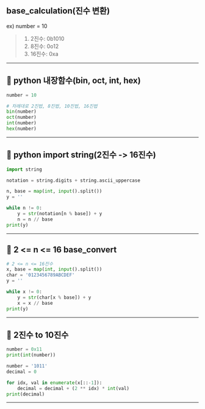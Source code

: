 ## base_calculation(진수 변환)
ex) number = 10
> 1. 2진수: 0b1010
> 2. 8진수: 0o12
> 3. 16진수: 0xa

---
## 📍 python 내장함수(bin, oct, int, hex)

```python
number = 10

# 차례대로 2진법, 8진법, 10진법, 16진법
bin(number)
oct(number)
int(number)
hex(number)
```

---

## 📍 python import string(2진수 -> 16진수)
```python
import string

notation = string.digits + string.ascii_uppercase

n, base = map(int, input().split())
y = ''

while n != 0:
    y = str(notation[n % base]) + y
    n = n // base
print(y)
```

---

## 📍 2 <= n <= 16 base_convert

```python
# 2 <= n <= 16진수
x, base = map(int, input().split())
char = '0123456789ABCDEF'
y = ''

while x != 0:
    y = str(char[x % base]) + y
    x = x // base
print(y)
```

---

## 📍 2진수 to 10진수
```python
number = 0x11
print(int(number))
```

```python
number = '1011'
decimal = 0

for idx, val in enumerate(x[::-1]):
    decimal = decimal + (2 ** idx) * int(val)
print(decimal)
```

---